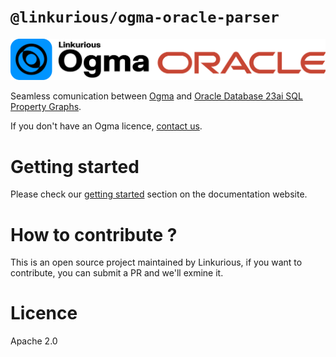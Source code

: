 # `@linkurious/ogma-oracle-parser`

![@linkurious/ogma-oracle-parser Logo](https://raw.githubusercontent.com/Linkurious/ogma-oracle-parser/develop/logo.svg)

Seamless comunication between [Ogma](https://doc.linkurious.com/ogma/latest/) and [Oracle Database 23ai SQL Property Graphs](https://docs.oracle.com/database/oracle/property-graph/23.4/spgdg/sql-property-graphs.html).

If you don't have an Ogma licence, [contact us](https://doc.linkurious.com/ogma/latest/contact.html).

# Getting started

Please check our [getting started](https://linkurious.github.io/ogma-oracle-parser/getting-started.html) section on the documentation website.

# How to contribute ?

This is an open source project maintained by Linkurious, if you want to contribute, you can submit a PR and we'll exmine it.

# Licence

Apache 2.0
